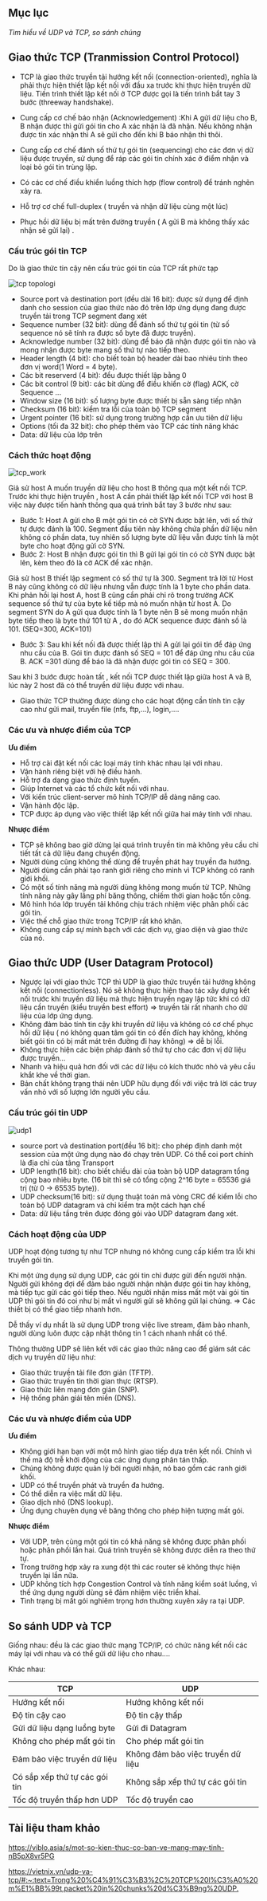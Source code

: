 ## Mục lục

_Tìm hiểu về UDP và TCP, so sánh chúng_


## Giao thức TCP (Tranmission Control Protocol)

- TCP là giao thức truyền tải hướng kết nối (connection-oriented), nghĩa là phải thực hiện thiết lập kết nối với đầu xa trước khi thực hiện truyền dữ liệu. Tiến trình thiết lập kết nối ở TCP được gọi là tiến trình bắt tay 3 bước (threeway handshake).

- Cung cấp cơ chế báo nhận (Acknowledgement) :Khi A gửi dữ liệu cho B, B nhận được thì gửi gói tin cho A xác nhận là đã nhận. Nếu không nhận được tin xác nhận thì A sẽ gửi cho đến khi B báo nhận thì thôi.

- Cung cấp cơ chế đánh số thứ tự gói tin (sequencing) cho các đơn vị dữ liệu được truyền, sử dụng để ráp các gói tin chính xác ở điểm nhận và loại bỏ gói tin trùng lặp.

- Có các cơ chế điều khiển luồng thích hợp (flow control) để tránh nghẽn xảy ra.

- Hỗ trợ cơ chế full-duplex ( truyền và nhận dữ liệu cùng một lúc)

- Phục hồi dữ liệu bị mất trên đường truyền ( A gửi B mà không thấy xác nhận sẽ gửi lại) .

### Cấu trúc gói tin TCP

Do là giao thức tin cậy nên cấu trúc gói tin của TCP rất phức tạp

![tcp topologi](../images/tcp1.png)

- Source port và destination port (đều dài 16 bit): được sử dụng để định danh cho session của giao thức nào đó trên lớp ứng dụng đang được truyền tải trong TCP segment đang xét
- Sequence number (32 bit): dùng để đánh số thứ tự gói tin (từ số sequence nó sẽ tính ra được số byte đã được truyền).
- Acknowledge number (32 bit): dùng để báo đã nhận được gói tin nào và mong nhận được byte mang số thứ tự nào tiếp theo.
- Header length (4 bit): cho biết toàn bộ header dài bao nhiêu tính theo đơn vị word(1 Word = 4 byte).
- Các bit reserverd (4 bit): đều được thiết lập bằng 0
- Các bit control (9 bit): các bit dùng để điều khiển cờ (flag) ACK, cờ Sequence ...
- Window size (16 bit): số lượng byte được thiết bị sẵn sàng tiếp nhận
- Checksum (16 bit): kiểm tra lỗi của toàn bộ TCP segment
- Urgent pointer (16 bit): sử dụng trong trường hợp cần ưu tiên dữ liệu
- Options (tối đa 32 bit): cho phép thêm vào TCP các tính năng khác
- Data: dữ liệu của lớp trên

### Cách thức hoạt động

![tcp_work](../images/tcp2.png)

Giả sử host A muốn truyền dữ liệu cho host B thông qua một kết nối TCP. Trước khi thực hiện truyền , host A cần phải thiết lập kết nối TCP với host B việc này được tiến hành thông qua quá trình bắt tay 3 bước như sau:

- Bước 1: Host A gửi cho B một gói tin có cờ SYN được bật lên, với số thứ tự được đánh là 100. Segment đầu tiên này không chứa phần dữ liệu nên không có phần data, tuy nhiên số lượng byte dữ liệu vẫn được tính là một byte cho hoạt động gửi cờ SYN.
- Bước 2: Host B nhận được gói tin thì B gửi lại gói tin có cờ SYN được bật lên, kèm theo đó là cờ ACK để xác nhận.

Giả sử host B thiết lập segment có số thứ tự là 300. Segment trả lời từ Host B này cũng không có dữ liệu nhưng vẫn được tính là 1 byte cho phần data. Khi phản hồi lại host A, host B cũng cần phải chỉ rõ trong trường ACK sequence số thứ tự của byte kế tiếp mà nó muốn nhận từ host A. Do segment SYN do A gửi qua được tính là 1 byte nên B sẽ mong muốn nhận byte tiếp theo là byte thứ 101 từ A , do đó ACK sequence được đánh số là 101. (SEQ=300, ACK=101)

- Bước 3: Sau khi kết nối đã được thiết lập thì A gửi lại gói tin để đáp ứng nhu cầu của B. Gói tin được đánh số SEQ = 101 để đáp ứng nhu cầu của B. ACK =301 dùng để báo là đã nhận được gói tin có SEQ = 300.

Sau khi 3 bước được hoàn tất , kết nối TCP được thiết lập giữa host A và B, lúc này 2 host đã có thể truyền dữ liệu được với nhau.

- Giao thức TCP thường được dùng cho các hoạt động cần tính tin cậy cao như gửi mail, truyền file (nfs, ftp,...), login,....

### Các ưu và nhược điểm của TCP

**Ưu điểm**

- Hỗ trợ cài đặt kết nối các loại máy tính khác nhau lại với nhau.
- Vận hành riêng biệt với hệ điều hành.
- Hỗ trợ đa dạng giao thức định tuyến.
- Giúp Internet và các tổ chức kết nối với nhau.
- Với kiến ​​trúc client-server mô hình TCP/IP dễ dàng nâng cao.
- Vận hành độc lập.
- TCP được áp dụng vào việc thiết lập kết nối giữa hai máy tính với nhau.

**Nhược điểm**

- TCP sẽ không bao giờ dừng lại quá trình truyền tin mà không yêu cầu chi tiết tất cả dữ liệu đang chuyển động.
- Người dùng cũng không thể dùng để truyền phát hay truyền đa hướng.
- Người dùng cần phải tạo ranh giới riêng cho mình vì TCP không có ranh giới khối.
- Có một số tính năng mà người dùng không mong muốn từ TCP. Những tính năng này gây lãng phí băng thông, chiếm thời gian hoặc tốn công.
- Mô hình hóa lớp truyền tải không chịu trách nhiệm việc phân phối các gói tin.
- Việc thế chỗ giao thức trong TCP/IP rất khó khăn.
- Không cung cấp sự minh bạch với các dịch vụ, giao diện và giao thức của nó.

## Giao thức UDP (User Datagram Protocol)

- Ngược lại với giao thức TCP thì UDP là giao thức truyền tải hướng không kết nối (connectionless). Nó sẽ không thực hiện thao tác xây dựng kết nối trước khi truyền dữ liệu mà thực hiện truyền ngay lập tức khi có dữ liệu cần truyền (kiểu truyền best effort) => truyền tải rất nhanh cho dữ liệu của lớp ứng dụng.
- Không đảm bảo tính tin cậy khi truyền dữ liệu và không có cơ chế phục hồi dữ liệu ( nó không quan tâm gói tin có đến đích hay không, không biết gói tin có bị mất mát trên đường đi hay không) => dễ bị lỗi.
- Không thực hiện các biện pháp đánh số thứ tự cho các đơn vị dữ liệu được truyền…
- Nhanh và hiệu quả hơn đối với các dữ liệu có kích thước nhỏ và yêu cầu khắt khe về thời gian.
- Bản chất không trạng thái nên UDP hữu dụng đối với việc trả lời các truy vấn nhỏ với số lượng lớn người yêu cầu.

### Cấu trúc gói tin UDP

![udp1](../images/udp1.png)

- source port và destination port(đều 16 bit): cho phép định danh một session của một ứng dụng nào đó chạy trên UDP. Có thể coi port chính là địa chỉ của tâng Transport
- UDP length(16 bit): cho biết chiều dài của toàn bộ UDP datagram tổng cộng bao nhiêu byte. (16 bit thì sẽ có tổng cộng 2^16 byte = 65536 giá trị (từ 0 -> 65535 byte)).
- UDP checksum(16 bit): sử dụng thuật toán mã vòng CRC để kiểm lỗi cho toàn bộ UDP datagram và chỉ kiểm tra một cách hạn chế
- Data: dữ liệu tầng trên được đóng gói vào UDP datagram đang xét.

### Cách hoạt động của UDP

UDP hoạt động tương tự như TCP nhưng nó không cung cấp kiểm tra lỗi khi truyền gói tin.

Khi một ứng dụng sử dụng UDP, các gói tin chỉ được gửi đến người nhận. Người gửi không đợi để đảm bảo người nhận nhận được gói tin hay không, mà tiếp tục gửi các gói tiếp theo. Nếu người nhận miss mất một vài gói tin UDP thì gói tin đó coi như bị mất vì người gửi sẽ không gửi lại chúng. => Các thiết bị có thể giao tiếp nhanh hơn.

Dễ thấy ví dụ nhất là sử dụng UDP trong việc live stream, đảm bảo nhanh, người dùng luôn được cập nhật thông tin 1 cách nhanh nhất có thể.

Thông thường UDP sẽ liên kết với các giao thức nâng cao để giám sát các dịch vụ truyền dữ liệu như:

- Giao thức truyền tải file đơn giản (TFTP).
- Giao thức truyền tin thời gian thực (RTSP).
- Giao thức liên mạng đơn giản (SNP).
- Hệ thống phân giải tên miền (DNS).

### Các ưu và nhược điểm của UDP

**Ưu điểm**

- Không giới hạn bạn với một mô hình giao tiếp dựa trên kết nối. Chính vì thế mà độ trễ khởi động của các ứng dụng phân tán thấp.
- Chúng không được quản lý bởi người nhận, nó bao gồm các ranh giới khối.
- UDP có thể truyền phát và truyền đa hướng.
- Có thể diễn ra việc mất dữ liệu.
- Giao dịch nhỏ (DNS lookup).
- Ứng dụng chuyên dụng về băng thông cho phép hiện tượng mất gói.

**Nhược điểm**

- Với UDP, trên cùng một gói tin có khả năng sẽ không được phân phối hoặc phân phối lần hai. Quá trình truyền sẽ không được diễn ra theo thứ tự.
- Trong trường hợp xảy ra xung đột thì các router sẽ không thực hiện truyền lại lần nữa.
- UDP không tích hợp Congestion Control và tính năng kiểm soát luồng, vì thế ứng dụng người dùng sẽ đảm nhiệm việc triển khai.
- Tình trạng bị mất gói nghiêm trọng hơn thường xuyên xảy ra tại UDP.

## So sánh UDP và TCP

Giống nhau: đều là các giao thức mạng TCP/IP, có chức năng kết nối các máy lại với nhau và có thể gửi dữ liệu cho nhau….

Khác nhau:

|TCP|UDP|
|---|---|
|Hướng kết nối|Hướng không kết nối|
|Độ tin cậy cao|Độ tin cậy thấp|
|Gửi dữ liệu dạng luồng byte|Gửi đi Datagram|
|Không cho phép mất gói tin|Cho phép mất gói tin|
|Đảm bảo việc truyền dữ liệu|Không đảm bảo việc truyền dữ liệu|
|Có sắp xếp thứ tự các gói tin|Không sắp xếp thứ tự các gói tin|
|Tốc độ truyền thấp hơn UDP|Tốc độ truyền cao|



## Tài liệu tham khảo

<https://viblo.asia/s/mot-so-kien-thuc-co-ban-ve-mang-may-tinh-nB5pX8vr5PG>

<https://vietnix.vn/udp-va-tcp/#:~:text=Trong%20%C4%91%C3%B3%2C%20TCP%20l%C3%A0%20m%E1%BB%99t,packet%20in%20chunks%20d%C3%B9ng%20UDP.>





